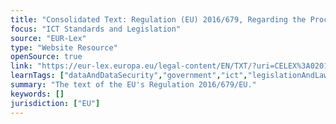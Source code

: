 ```yaml
---
title: "Consolidated Text: Regulation (EU) 2016/679, Regarding the Processing of Personal Data and the Free Movement of Such Data"
focus: "ICT Standards and Legislation"
source: "EUR-Lex"
type: "Website Resource"
openSource: true
link: "https://eur-lex.europa.eu/legal-content/EN/TXT/?uri=CELEX%3A02016R0679-20160504"
learnTags: ["dataAndDataSecurity","government","ict","legislationAndLaw"]
summary: "The text of the EU's Regulation 2016/679/EU."
keywords: []
jurisdiction: ["EU"]
---
```


